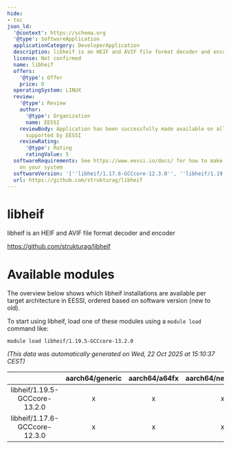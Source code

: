 ```yaml
---
hide:
- toc
json_ld:
  '@context': https://schema.org
  '@type': SoftwareApplication
  applicationCategory: DeveloperApplication
  description: libheif is an HEIF and AVIF file format decoder and encoder
  license: Not confirmed
  name: libheif
  offers:
    '@type': Offer
    price: 0
  operatingSystem: LINUX
  review:
    '@type': Review
    author:
      '@type': Organization
      name: EESSI
    reviewBody: Application has been successfully made available on all architectures
      supported by EESSI
    reviewRating:
      '@type': Rating
      ratingValue: 5
  softwareRequirements: See https://www.eessi.io/docs/ for how to make EESSI available
    on your system
  softwareVersion: '[''libheif/1.17.6-GCCcore-12.3.0'', ''libheif/1.19.5-GCCcore-13.2.0'']'
  url: https://github.com/strukturag/libheif
---
```


libheif
=======


libheif is an HEIF and AVIF file format decoder and encoder

https://github.com/strukturag/libheif
# Available modules


The overview below shows which libheif installations are available per target architecture in EESSI, ordered based on software version (new to old).

To start using libheif, load one of these modules using a `module load` command like:

```shell
module load libheif/1.19.5-GCCcore-13.2.0
```

*(This data was automatically generated on Wed, 22 Oct 2025 at 15:10:37 CEST)*

| |aarch64/generic|aarch64/a64fx|aarch64/neoverse_n1|aarch64/neoverse_v1|aarch64/nvidia/grace|x86_64/generic|x86_64/amd/zen2|x86_64/amd/zen3|x86_64/amd/zen4|x86_64/intel/cascadelake|x86_64/intel/haswell|x86_64/intel/icelake|x86_64/intel/sapphirerapids|x86_64/intel/skylake_avx512|
| :---: | :---: | :---: | :---: | :---: | :---: | :---: | :---: | :---: | :---: | :---: | :---: | :---: | :---: | :---: |
|libheif/1.19.5-GCCcore-13.2.0|x|x|x|x|x|x|x|x|x|x|x|x|x|x|
|libheif/1.17.6-GCCcore-12.3.0|x|x|x|x|x|x|x|x|x|x|x|x|x|x|

